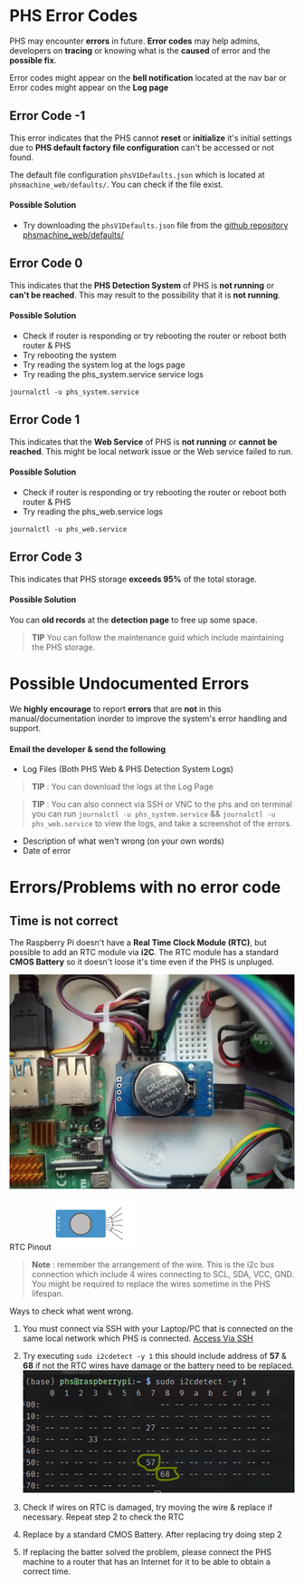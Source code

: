 # PHS Error Codes

PHS may encounter **errors** in future. **Error codes** may help admins, developers on **tracing** or knowing what is the **caused** of error and the **possible fix**.

Error codes might appear on the **bell notification** located at the nav bar or Error codes might appear on the **Log page**

## Error Code **-1**

This error indicates that the PHS cannot **reset** or **initialize** it's initial settings due to **PHS default factory file configuration** can't be accessed or not found.

The default file configuration ```phsV1Defaults.json``` which is located at ```phsmachine_web/defaults/```. You can check if the file exist.

#### Possible Solution
- Try downloading the ```phsV1Defaults.json``` file from the [github repository phsmachine_web/defaults/](https://github.com/Senpai-Coders/CAPSTONE-PHS-Machine/tree/main/phsmachine_web/defaults)

## Error Code **0**

This indicates that the **PHS Detection System** of PHS is **not running** or **can't be reached**. This may result to the possibility that it is **not running**. 

#### Possible Solution
- Check if router is responding or try rebooting the router or reboot both router & PHS
- Try rebooting the system
- Try reading the system log at the logs page
- Try reading the phs_system.service service logs
```
journalctl -u phs_system.service
```

## Error Code **1**

This indicates that the **Web Service** of PHS is **not running** or **cannot be reached**. This might be local network issue or the Web service failed to run.

#### Possible Solution
- Check if router is responding or try rebooting the router or reboot both router & PHS
- Try reading the phs_web.service logs
```
journalctl -u phs_web.service
```

## Error Code 3

This indicates that PHS storage **exceeds 95%** of the total storage.

#### Possible Solution
You can **old records** at the **detection page**  to free up some space.

> **TIP** You can follow the maintenance guid which include maintaining the PHS storage.


# Possible Undocumented Errors

We **highly encourage** to report **errors** that are **not** in this manual/documentation inorder to improve the system's error handling and support.

#### Email the developer & send the following

- Log Files (Both PHS Web & PHS Detection System Logs)

> **TIP** : You can download the logs at the Log Page

> **TIP** : You can also connect via SSH or VNC to the phs and on terminal you can run ```journalctl -u phs_system.service``` && ```journalctl -u phs_web.service``` to view the logs, and take a screenshot of the errors.

- Description of what wen't wrong (on your own words)
- Date of error

# Errors/Problems with no error code

## Time is not correct

The Raspberry Pi doesn't have a **Real Time Clock Module (RTC)**, but possible to add an RTC module via **i2C**. The RTC module has a standard **CMOS Battery** so it doesn't loose it's time even if the PHS is unpluged.

![RTC Module Real Image](_media/rl_rtc.jpg)

RTC Pinout
![RTC Pinout](_media/RTC_PINOUTS.png)

> **Note** : remember the arrangement of the wire. This is the i2c bus connection which include 4 wires connecting to SCL, SDA, VCC, GND. You might be required to replace the wires sometime in the PHS lifespan.

Ways to check what went wrong. 

1. You must connect via SSH with your Laptop/PC that is connected on the same local network which PHS is connected. [Access Via SSH](_page_access_auth?id=accessing-via-ssh)
2. Try executing ``` sudo i2cdetect -y 1 ```
this should include address of **57** & **68**
if not the RTC wires have damage or the battery need to be replaced.
![i2caddre](_media/i2caddresses.png)
3. Check if wires on RTC is damaged, try moving the wire & replace if necessary. Repeat step 2 to check the RTC

4. Replace by a standard CMOS Battery. After replacing try doing step 2
5. If replacing the batter solved the problem, please connect the PHS machine to a router that has an Internet for it to be able to obtain a correct time.